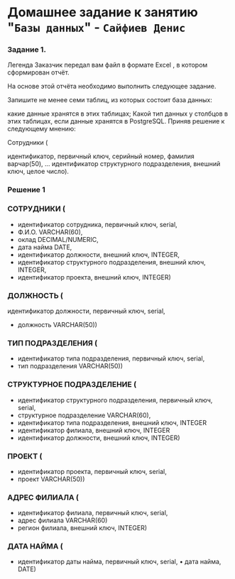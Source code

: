 # Домашнее задание к занятию "`Базы данных`" - `Сайфиев Денис`


### Задание 1.

Легенда
Заказчик передал вам файл в формате Excel , в котором сформирован отчёт.

На основе этой отчёта необходимо выполнить следующее задание.

Запишите не менее семи таблиц, из которых состоит база данных:

какие данные хранятся в этих таблицах;
Какой тип данных у столбцов в этих таблицах, если данные хранятся в PostgreSQL.
Приняв решение к следующему мнению:

Сотрудники (

идентификатор, первичный ключ, серийный номер,
фамилия варчар(50),
...
идентификатор структурного подразделения, внешний ключ, целое число).


### Решение 1

 
### СОТРУДНИКИ (
* идентификатор сотрудника, первичный ключ, serial,
*	Ф.И.О. VARCHAR(60),
*	оклад DECIMAL/NUMERIC,
*	дата найма DATE,
*	идентификатор должности, внешний ключ, INTEGER,
*	идентификатор структурного подразделения, внешний ключ, INTEGER,
*	идентификатор проекта, внешний ключ, INTEGER)

### ДОЛЖНОСТЬ (
идентификатор должности, первичный ключ, serial,
*	должность VARCHAR(50))

### ТИП ПОДРАЗДЕЛЕНИЯ (
* идентификатор типа подразделения, первичный ключ, serial,
*	тип подразделения VARCHAR(50))

### СТРУКТУРНОЕ ПОДРАЗДЕЛЕНИЕ (
* идентификатор структурного подразделения, первичный ключ, serial,
*	структурное подразделение VARCHAR(60),
*	идентификатор типа подразделения, внешний ключ, INTEGER
*	идентификатор филиала, внешний ключ, INTEGER
*	идентификатор должности, внешний ключ, INTEGER)

### ПРОЕКТ (
*	идентификатор проекта, первичный ключ, serial,
*	проект VARCHAR(50))


### АДРЕС ФИЛИАЛА (
* идентификатор филиала, первичный ключ, serial,
*	адрес филиала VARCHAR(60)
*	регион филиала, внешний ключ, INTEGER)

### ДАТА НАЙМА (
* идентификатор даты найма, первичный ключ, serial,
•	дата найма, DATE)



